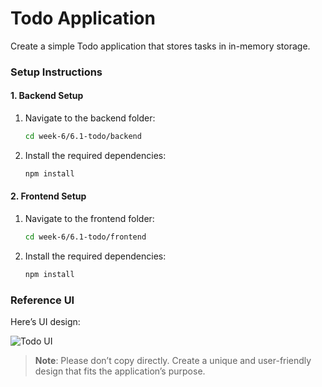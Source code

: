 # Todo Application

Create a simple Todo application that stores tasks in in-memory storage.

### Setup Instructions

#### 1. Backend Setup

1. Navigate to the backend folder:
   ```bash
   cd week-6/6.1-todo/backend
   ```

2. Install the required dependencies:
   ```bash
   npm install
   ```

#### 2. Frontend Setup

1. Navigate to the frontend folder:
   ```bash
   cd week-6/6.1-todo/frontend
   ```

2. Install the required dependencies:
   ```bash
   npm install
   ```



### Reference UI

Here’s UI design:

![Todo UI](https://utfs.io/f/A8JZzw0Laf9jp4VFakqoEuvQ9dYF0XtUT6VqmJnPbMeNLCig)

> **Note**: Please don’t copy directly. Create a unique and user-friendly design that fits the application’s purpose.
